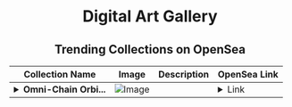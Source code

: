 <div align="center">

# Digital Art Gallery

## Trending Collections on OpenSea

| Collection Name                       | Image                                                                                     | Description                       | OpenSea Link                                                                                          |
|---------------------------------------|-------------------------------------------------------------------------------------------|-----------------------------------|--------------------------------------------------------------------------------------------------------|
| **<details><summary>Omni-Chain Orbi...</summary>Omni-Chain Orbiters</details>** | ![Image](https://raw.seadn.io/files/1f076d7696c7d2ed929d745b1eb3cddf.svg?w=200&auto=format) |  | <details><summary>Link</summary>[Omni-Chain Orbiters](https://opensea.io/collection/omni-chain-orbiters)</details> |

</div>